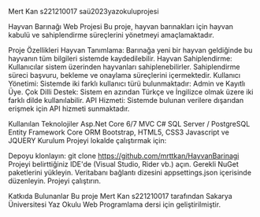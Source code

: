 Mert Kan s221210017 saü2023yazokuluprojesi

Hayvan Barınağı Web Projesi Bu proje, hayvan barınakları için hayvan kabulü ve sahiplendirme süreçlerini yönetmeyi amaçlamaktadır.

Proje Özellikleri Hayvan Tanımlama: Barınağa yeni bir hayvan geldiğinde bu hayvanın tüm bilgileri sistemde kaydedilebilir. Hayvan Sahiplendirme: Kullanıcılar sistem üzerinden hayvanları sahiplenebilirler. Sahiplendirme süreci başvuru, bekleme ve onaylama süreçlerini içermektedir. Kullanıcı Yönetimi: Sistemde iki farklı kullanıcı türü bulunmaktadır: Admin ve Kayıtlı Üye. Çok Dilli Destek: Sistem en azından Türkçe ve İngilizce olmak üzere iki farklı dilde kullanılabilir. API Hizmeti: Sistemde bulunan verilere dışarıdan erişmek için API hizmeti sunmaktadır.

Kullanılan Teknolojiler Asp.Net Core 6/7 MVC C# SQL Server / PostgreSQL Entity Framework Core ORM Bootstrap, HTML5, CSS3 Javascript ve JQUERY Kurulum Projeyi lokalde çalıştırmak için:

Depoyu klonlayın: git clone https://github.com/mrttkan/HayvanBarinagi Projeyi belirttiğiniz IDE'de (Visual Studio, Rider vb.) açın. Gerekli NuGet paketlerini yükleyin. Veritabanı bağlantı dizesini appsettings.json içerisinde düzenleyin. Projeyi çalıştırın.

Katkıda Bulunanlar Bu proje Mert Kan s221210017 tarafından Sakarya Üniversitesi Yaz Okulu Web Programlama dersi için geliştirilmiştir.


